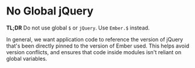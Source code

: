 # No Global jQuery

**TL;DR** Do not use global `$` or `jQuery`. Use `Ember.$` instead.

In general, we want application code to reference the version of jQuery that's been directly pinned
to the version of Ember used. This helps avoid version conflicts, and ensures that code inside modules
isn't reliant on global variables.
